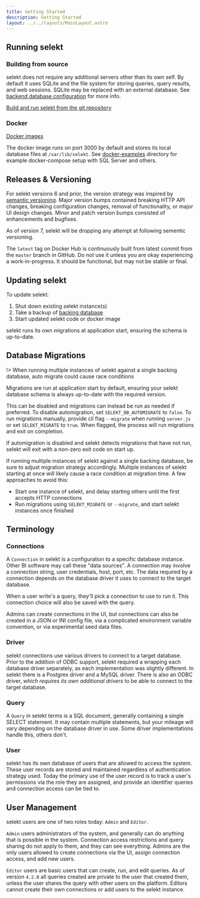 ```yaml
---
title: Getting Started
description: Getting Started
layout: ../../layouts/MainLayout.astro
---
```


## Running selekt

### Building from source

selekt does not require any additional servers other than its own self. By default it uses SQLite and the file system for storing queries, query results, and web sessions. SQLite may be replaced with an external database. See [backend database configuration](/en/configuration?id=backend-database-management#backend-database-management) for more info.

[Build and run selekt from the git repository](https://github.com/selekt/selekt/blob/master/DEVELOPER-GUIDE.md)

### Docker

[Docker images](https://hub.docker.com/r/selekt/selekt/)

The docker image runs on port 3000 by default and stores its local database files at `/var/lib/selekt`. See [docker-examples](https://github.com/selekt/selekt/tree/master/docker-examples) directory for example docker-compose setup with SQL Server and others.

## Releases & Versioning

For selekt versions 6 and prior, the version strategy was inspired by [semantic versioning](https://semver.org/). Major version bumps contained breaking HTTP API changes, breaking configuration changes, removal of functionality, or major UI design changes. Minor and patch version bumps consisted of enhancements and bugfixes.

As of version 7, selekt will be dropping any attempt at following sementic versioning.

The `latest` tag on Docker Hub is continuously built from latest commit from the `master` branch in GitHub. Do not use it unless you are okay experiencing a work-in-progress. It should be functional, but may not be stable or final.

## Updating selekt

To update selekt:

1. Shut down existing selekt instance(s)
1. Take a backup of [backing database](/en/configuration?id=backend-database-management#backend-database-management)
1. Start updated selekt code or docker image

selekt runs its own migrations at application start, ensuring the schema is up-to-date.

## Database Migrations

!> When running multiple instances of selekt against a single backing database, auto migrate could cause race conditions

Migrations are run at application start by default, ensuring your selekt database schema is always up-to-date with the required version.

This can be disabled and migrations can instead be run as needed if preferred. To disable automigration, set `SELEKT_DB_AUTOMIGRATE` to `false`. To run migrations manually, provide cli flag `--migrate` when running `server.js` or set `SELEKT_MIGRATE` to `true`. When flagged, the process will run migrations and exit on completion.

If automigration is disabled and selekt detects migrations that have not run, selekt will exit with a non-zero exit code on start up.

If running multiple instances of selekt against a single backing database, be sure to adjust migration strategy accordingly. Multiple instances of selekt starting at once will likely cause a race condition at migration time. A few approaches to avoid this:

- Start one instance of selekt, and delay starting others until the first accepts HTTP connections
- Run migrations using `SELEKT_MIGRATE` or `--migrate`, and start selekt instances once finished

## Terminology

### Connections

A `Connection` in selekt is a configuration to a specific database instance. Other BI software may call these "data sources". A connection may involve a connection string, user credentials, host, port, etc. The data required by a connection depends on the database driver it uses to connect to the target database.

When a user write's a query, they'll pick a connection to use to run it. This connection choice will also be saved with the query.

Admins can create connections in the UI, but connections can also be created in a JSON or INI config file, via a complicated environment variable convention, or via experimental seed data files.

### Driver

selekt connections use various drivers to connect to a target database. Prior to the addition of ODBC support, selekt required a wrapping each database driver separately, as each implementation was slightly different. In selekt there is a Postgres driver and a MySQL driver. There is also an ODBC driver, _which requires its own additional drivers_ to be able to connect to the target database.

### Query

A `Query` in selekt terms is a SQL document, generally containing a single SELECT statement. It may contain multiple statements, but your mileage will vary depending on the database driver in use. Some driver implementations handle this, others don't.

### User

selekt has its own database of users that are allowed to access the system. These user records are stored and maintained regardless of authentication strategy used. Today the primary use of the user record is to track a user's permissions via the role they are assigned, and provide an identifier queries and connection access can be tied to.

## User Management

selekt users are one of two roles today: `Admin` and `Editor`.

`Admin` users administrators of the system, and generally can do anything that is possible in the system. Connection access restrictions and query sharing do not apply to them, and they can see everything. Admins are the only users allowed to create connections via the UI, assign connection access, and add new users.

`Editor` users are basic users that can create, run, and edit queries. As of version `4.2.0` all queries created are private to the user that created them, unless the user shares the query with other users on the platform. Editors cannot create their own connections or add users to the selekt instance.
